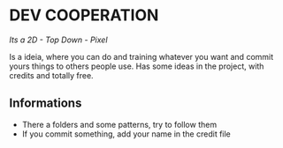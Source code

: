 # DEV COOPERATION
*Its a 2D - Top Down - Pixel*

Is a ideia, where you can do and training whatever you want and commit yours things to others people use.
Has some ideas in the project, with credits and totally free.

## Informations
 - There a folders and some patterns, try to follow them
 - If you commit something, add your name in the credit file
